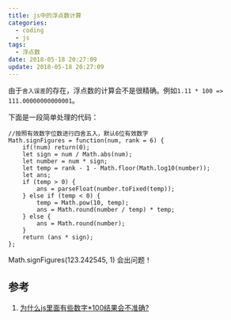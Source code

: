 ```yaml
---
title: js中的浮点数计算
categories:
  - coding
  - js
tags:
  - 浮点数
date: 2018-05-18 20:27:09
update: 2018-05-18 20:27:09
---
```


由于`舍入误差`的存在，浮点数的计算会不是很精确。例如`1.11 * 100 => 111.00000000000001`。

下面是一段简单处理的代码：
```
//按照有效数字位数进行四舍五入，默认6位有效数字
Math.signFigures = function(num, rank = 6) {
    if(!num) return(0);
    let sign = num / Math.abs(num);
    let number = num * sign;
    let temp = rank - 1 - Math.floor(Math.log10(number));
    let ans;
    if (temp > 0) {
        ans = parseFloat(number.toFixed(temp));
    } else if (temp < 0) {
        temp = Math.pow(10, temp);
        ans = Math.round(number / temp) * temp;
    } else {
        ans = Math.round(number);
    }
    return (ans * sign);
};
```

Math.signFigures(123.242545, 1) 会出问题！

## 参考
1. [为什么js里面有些数字*100结果会不准确?](https://segmentfault.com/q/1010000005697295)